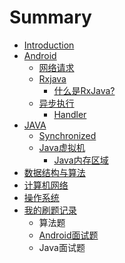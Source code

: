 # Summary

* [Introduction](README.md)
* [Android](Android.md)
  * [网络请求](chapter1/wang-luo-qing-qiu.md)
  * [Rxjava](chapter1/rxjava.md)
    * [什么是RxJava?](chapter1/rxjava/shi-yao-shi-rxjava.md)
  * [异步执行](chapter1/yi-bu-zhi-xing.md)
    * [Handler](chapter1/yi-bu-zhi-xing/handler.md)
* [JAVA](java.md)
  * [Synchronized](java/synchronized.md)
  * [Java虚拟机](java/javaxu-ni-ji.md)
    * [Java内存区域](java/javaxu-ni-ji/javanei-cun-qu-yu.md)
* [数据结构与算法](shu-ju-jie-gou-yu-suan-fa.md)
* [计算机网络](ji-suan-ji-wang-luo.md)
* [操作系统](cao-zuo-xi-tong.md)
* [我的刷题记录](wo-de-shua-ti-ji-lu.md)
  * 算法题
  * [Android面试题](wo-de-shua-ti-ji-lu/androidmian-shi-ti.md)
  * Java面试题

